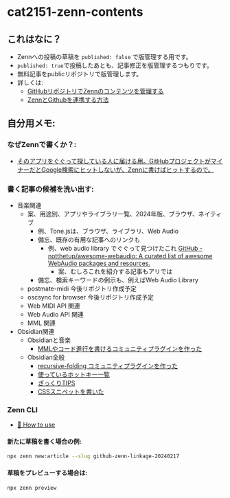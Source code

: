 # cat2151-zenn-contents

## これはなに？
- Zennへの投稿の草稿を `published: false` で版管理する用です。
- `published: true`で投稿したあとも、記事修正を版管理するつもりです。
- 無料記事をpublicリポジトリで版管理します。
- 詳しくは:
    - [GitHubリポジトリでZennのコンテンツを管理する](https://zenn.dev/zenn/articles/connect-to-github)
    - [ZennとGithubを連携する方法](https://zenn.dev/eguchi244_dev/articles/github-zenn-linkage-20230501)

## 自分用メモ:
### なぜZennで書くか？:
- [そのアプリをぐぐって探している人に届ける用。GitHubプロジェクトがマイナーだとGoogle検索にヒットしないが、Zennに書けばヒットするので。](https://zenn.dev/cat2151/scraps/8e0e950ed2888e)
### 書く記事の候補を洗い出す:
- 音楽関連
    - 案、用途別、アプリやライブラリ一覧、2024年版、ブラウザ、ネイティブ
        - 例、Tone.jsは、ブラウザ、ライブラリ、Web Audio
        - 備忘、既存の有用な記事へのリンクも
            - 例、web audio library でぐぐって見つけたこれ [GitHub - notthetup/awesome-webaudio: A curated list of awesome WebAudio packages and resources.](https://github.com/notthetup/awesome-webaudio?tab=readme-ov-file)
                - 案、むしろこれを紹介する記事もアリでは
        - 備忘、検索キーワードの例示も、例えばWeb Audio Library
    - postmate-midi 今後リポジトリ作成予定
    - oscsync for browser 今後リポジトリ作成予定
    - Web MIDI API 関連
    - Web Audio API 関連
    - MML 関連
- Obsidian関連
    - Obsidianと音楽
        - [MMLやコード進行を書けるコミュニティプラグインを作った](https://github.com/cat2151/obsidian-plugin-mmlabc)
    - Obsidian全般
        - [recursive-folding コミュニティプラグインを作った](https://github.com/cat2151/recursive-folding)
        - [使っているホットキー一覧](https://zenn.dev/cat2151/scraps/9e98348dfcd168)
        - [ざっくりTIPS](https://zenn.dev/cat2151/scraps/926fd3596dddda)
        - [CSSスニペットを書いた](https://zenn.dev/cat2151/scraps/a7777518246458)

### Zenn CLI
* [📘 How to use](https://zenn.dev/zenn/articles/zenn-cli-guide)

#### 新たに草稿を書く場合の例:
```sh
npx zenn new:article --slug github-zenn-linkage-20240217
```

#### 草稿をプレビューする場合は:
```sh
npx zenn preview
```

